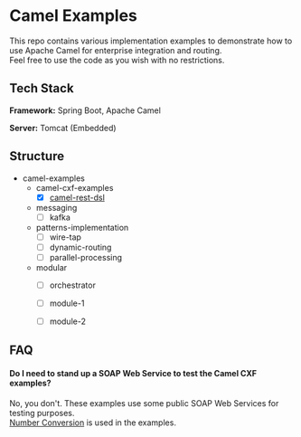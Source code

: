 
# Camel Examples

This repo contains various implementation examples to demonstrate how to use Apache Camel 
for enterprise integration and routing.<br>
Feel free to use the code as you wish with no restrictions.

## Tech Stack

**Framework:** Spring Boot, Apache Camel

**Server:** Tomcat (Embedded)
## Structure

- camel-examples
    - camel-cxf-examples
        - [x] [camel-rest-dsl](camel-cxf-examples/camel-rest-dsl/README.md)
    - messaging
        - [ ] kafka
    - patterns-implementation
        - [ ] wire-tap
        - [ ] dynamic-routing
        - [ ] parallel-processing
    - modular
        - [ ] orchestrator
        - [ ] module-1
        - [ ] module-2


## FAQ

#### Do I need to stand up a SOAP Web Service to test the Camel CXF examples? 
No, you don't. These examples use some public SOAP Web Services for testing purposes.<br>
[Number Conversion](https://www.dataaccess.com/webservicesserver/NumberConversion.wso?WSDL) is used in the examples.

